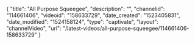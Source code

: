 {
    "title": "All Purpose Squeegee",
    "description": "",
    "channelid": "114661406",
    "videoid": "158633729",
    "date_created": "1523405831",
    "date_modified": "1524158124",
    "type": "captivate",
    "layout": "channelVideo",
    "url": "\/latest-videos\/all-purpose-squeegee\/114661406-158633729"
}